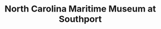 ---
layout: repo
title: "North Carolina Maritime Museum at Southport"
id: 4987
permalink: repos/4987/
---